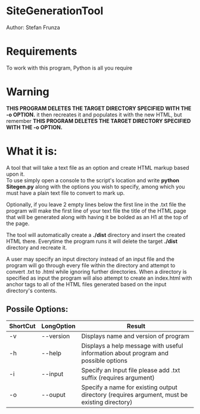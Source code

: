 # SiteGenerationTool
Author: Stefan Frunza

<H1>Requirements</H1>
<p>To work with this program, Python is all you require</p>

<H1>Warning</H1>
<p><strong>THIS PROGRAM DELETES THE TARGET DIRECTORY SPECIFIED WITH THE -o OPTION.</strong> it then recreates it and populates it with the new HTML, but remember <strong>THIS PROGRAM DELETES THE TARGET DIRECTORY SPECIFIED WITH THE -o OPTION.</strong></p>

<H1>What it is:</H1>
<p>A tool that will take a text file as an option and create HTML markup based upon it.<br>
To use simply open a console to the script's location and write <strong>python Sitegen.py</strong> along with the options you wish to specify, among which you must have a plain text file to convert to mark up.</p>


<p>Optionally, if you leave 2 empty lines below the first line in the .txt file the program will make the first line of your text file the title of the HTML page that will be generated along with having it be bolded as an H1 at the top of the page.</p>


<p>The tool will automatically create a <strong>./dist</strong> directory and insert the created HTML there. Everytime the program runs it will delete the target <strong>./dist</strong> directory and recreate it.</p>


<p>A user may specify an input directory instead of an input file and the program will go through every file within the directory and attempt to convert .txt to .html while ignoring further directories. When a directory is specified as input the program will also attempt to create an index.html with anchor tags to all of the HTML files generated based on the input directory's contents.</p>


<h2>Possile Options:</h2>


| ShortCut | LongOption | Result |
| -------- | -------- | ------ |
| -v | --version | Displays name and version of program |
| -h | --help | Displays a help message with useful information about program and possible options |
| -i | --input | Specify an Input file please add .txt suffix (requires argument) |
| -o | --ouput | Specify a name for existing output directory (requires argument, must be existing directory)|


